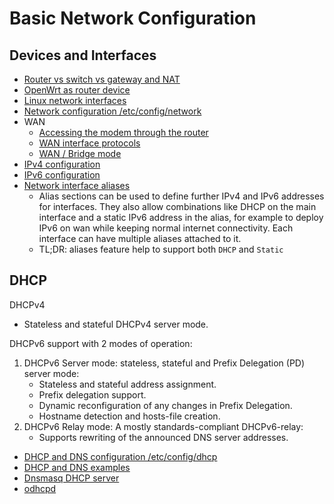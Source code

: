 # Basic Network Configuration

## Devices and Interfaces

- [Router vs switch vs gateway and NAT](https://openwrt.org/docs/guide-user/network/switch_router_gateway_and_nat)
- [OpenWrt as router device](https://openwrt.org/docs/guide-user/network/openwrt_as_routerdevice)
- [Linux network interfaces](https://openwrt.org/docs/guide-developer/networking/network.interfaces)
- [Network configuration /etc/config/network](https://openwrt.org/docs/guide-user/network/network_configuration)
- WAN
  - [Accessing the modem through the router](https://openwrt.org/docs/guide-user/network/wan/access.modem.through.nat)
  - [WAN interface protocols](https://openwrt.org/docs/guide-user/network/wan/wan_interface_protocols)
  - [WAN / Bridge mode](https://openwrt.org/docs/guide-user/network/wan/bridge-mode)
- [IPv4 configuration](https://openwrt.org/docs/guide-user/network/ipv4/configuration)
- [IPv6 configuration](https://openwrt.org/docs/guide-user/network/ipv6/configuration)
- [Network interface aliases](https://openwrt.org/docs/guide-user/network/network_interface_alias)
  - Alias sections can be used to define further IPv4 and IPv6 addresses for
    interfaces. They also allow combinations like DHCP on the main interface and
    a static IPv6 address in the alias, for example to deploy IPv6 on wan while
    keeping normal internet connectivity. Each interface can have multiple
    aliases attached to it.
  - TL;DR: aliases feature help to support both `DHCP` and `Static`

## DHCP

DHCPv4

- Stateless and stateful DHCPv4 server mode.

DHCPv6 support with 2 modes of operation:

1. DHCPv6 Server mode: stateless, stateful and Prefix Delegation (PD) server
   mode:
   - Stateless and stateful address assignment.
   - Prefix delegation support.
   - Dynamic reconfiguration of any changes in Prefix Delegation.
   - Hostname detection and hosts-file creation.
2. DHCPv6 Relay mode: A mostly standards-compliant DHCPv6-relay:
   - Supports rewriting of the announced DNS server addresses.

- [DHCP and DNS configuration /etc/config/dhcp](https://openwrt.org/docs/guide-user/base-system/dhcp)
- [DHCP and DNS examples](https://openwrt.org/docs/guide-user/base-system/dhcp_configuration)
- [Dnsmasq DHCP server](https://openwrt.org/docs/guide-user/base-system/dhcp.dnsmasq)
- [odhcpd](https://openwrt.org/docs/techref/odhcpd)
